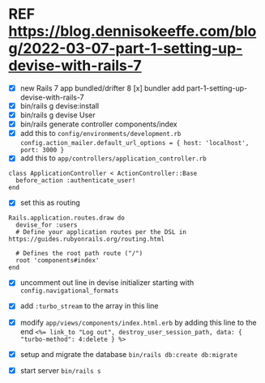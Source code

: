 # REF https://blog.dennisokeeffe.com/blog/2022-03-07-part-1-setting-up-devise-with-rails-7

* [x] new Rails 7 app bundled/drifter
8 [x] bundler add part-1-setting-up-devise-with-rails-7
* [x] bin/rails g devise:install
* [x] bin/rails g devise User
* [x] bin/rails generate controller components/index
* [x] add this to `config/environments/development.rb`
`config.action_mailer.default_url_options = { host: 'localhost', port: 3000 }`
* [x] add this to `app/controllers/application_controller.rb`
```
class ApplicationController < ActionController::Base
  before_action :authenticate_user!
end
```
* [x] set this as routing
```
Rails.application.routes.draw do
  devise_for :users
  # Define your application routes per the DSL in https://guides.rubyonrails.org/routing.html

  # Defines the root path route ("/")
  root 'components#index'
end
```
* [x] uncomment out line in devise initializer starting with `config.navigational_formats`
* [x] add `:turbo_stream` to the array in this line

* [x] modify `app/views/components/index.html.erb` by adding this line to the end
`<%= link_to "Log out", destroy_user_session_path, data: { "turbo-method":
4:delete } %>`

* [x] setup and migrate the database
`bin/rails db:create db:migrate`

* [x] start server `bin/rails s`
